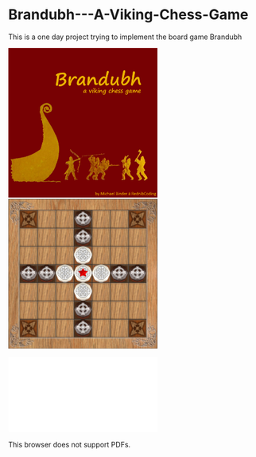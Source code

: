 # Brandubh---A-Viking-Chess-Game
This is a one day project trying to implement the board game Brandubh


<p float="left">
  <img src="/assets/rules/titleRules.png" width="300" />
  <img src="/assets/rules/startingposition.png" width="300" /> 
</p>

<object data="/assets/rules/Brandubh Rules.pdf" type="application/pdf" width="700px" height="700px">
    <embed src="/assets/rules/Brandubh Rules.pdf">
        <p>This browser does not support PDFs.</p>
    </embed>
</object>
